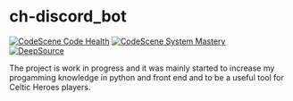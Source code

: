 # ch-discord_bot

[![CodeScene Code Health](https://codescene.io/projects/12943/status-badges/code-health)](https://codescene.io/projects/12943)
[![CodeScene System Mastery](https://codescene.io/projects/12943/status-badges/system-mastery)](https://codescene.io/projects/12943)  
[![DeepSource](https://deepsource.io/gh/OB-UNISA/ch-discord_bot.svg/?label=active+issues&show_trend=true&token=r2tCMjawk4S5G_-Y7p8FHmeq)](https://deepsource.io/gh/OB-UNISA/ch-discord_bot/?ref=repository-badge)  

The project is work in progress and it was mainly started to increase my progamming knowledge in python and front end and to be a useful tool for Celtic Heroes players.
